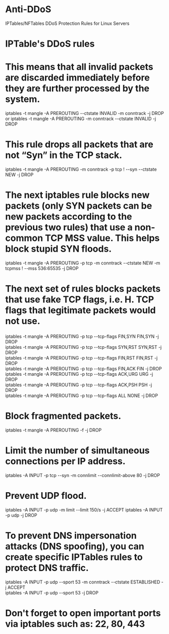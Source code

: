 # Anti-DDoS
IPTables/NFTables DDoS Protection Rules for Linux Servers


# IPTable's DDoS rules

# This means that all invalid packets are discarded immediately before they are further processed by the system.

iptables -t mangle -A PREROUTING --ctstate INVALID -m conntrack -j DROP
or iptables -t mangle -A PREROUTING -m conntrack --ctstate INVALID -j DROP

# This rule drops all packets that are not “Syn” in the TCP stack.

iptables -t mangle -A PREROUTING -m conntrack -p tcp ! --syn --ctstate NEW -j DROP

# The next iptables rule blocks new packets (only SYN packets can be new packets according to the previous two rules) that use a non-common TCP MSS value. This helps block stupid SYN floods.

iptables -t mangle -A PREROUTING -p tcp -m conntrack --ctstate NEW -m tcpmss ! --mss 536:65535 -j DROP

# The next set of rules blocks packets that use fake TCP flags, i.e. H. TCP flags that legitimate packets would not use.
###
iptables -t mangle -A PREROUTING -p tcp --tcp-flags FIN,SYN FIN,SYN -j DROP<br>
iptables -t mangle -A PREROUTING -p tcp --tcp-flags SYN,RST SYN,RST -j DROP<br>
iptables -t mangle -A PREROUTING -p tcp --tcp-flags FIN,RST FIN,RST -j DROP<br>
iptables -t mangle -A PREROUTING -p tcp --tcp-flags FIN,ACK FIN -j DROP<br>
iptables -t mangle -A PREROUTING -p tcp --tcp-flags ACK,URG URG -j DROP<br>
iptables -t mangle -A PREROUTING -p tcp --tcp-flags ACK,PSH PSH -j DROP<br>
iptables -t mangle -A PREROUTING -p tcp --tcp-flags ALL NONE -j DROP<br>
###

# Block fragmented packets.

iptables -t mangle -A PREROUTING -f -j DROP

# Limit the number of simultaneous connections per IP address.

iptables -A INPUT -p tcp --syn -m connlimit --connlimit-above 80 -j DROP

# Prevent UDP flood.

iptables -A INPUT -p udp -m limit --limit 150/s -j ACCEPT
iptables -A INPUT -p udp -j DROP

# To prevent DNS impersonation attacks (DNS spoofing), you can create specific IPTables rules to protect DNS traffic.

iptables -A INPUT -p udp --sport 53 -m conntrack --ctstate ESTABLISHED -j ACCEPT<br>
iptables -A INPUT -p udp --sport 53 -j DROP

# Don't forget to open important ports via iptables such as: 22, 80, 443

